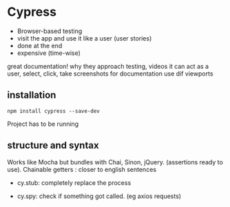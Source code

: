 # Cypress

- Browser-based testing
- visit the app and use it like a user (user stories)
- done at the end
- expensive (time-wise)


 great documentation! why they approach testing, videos
 it can act as a user, select, click, take screenshots for documentation
 use dif viewports

 ## installation

 ```npm install cypress --save-dev```

 Project has to be running

## structure and syntax

Works like Mocha but bundles with Chai, Sinon, jQuery. (assertions ready to use). Chainable getters : closer to english sentences

- cy.stub: completely replace the process

- cy.spy: check if something got called. (eg axios requests)

